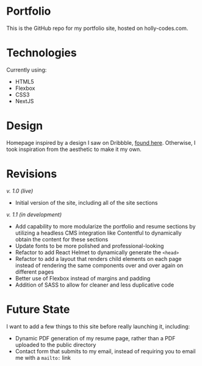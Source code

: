 # Portfolio

This is the GitHub repo for my portfolio site, hosted on holly-codes.com.

# Technologies

Currently using:

- HTML5
- Flexbox
- CSS3
- NextJS

# Design

Homepage inspired by a design I saw on Dribbble, [found here](https://dribbble.com/shots/6130245-LW-3D-Motion-Hero-Banner). Otherwise, I took inspiration from the aesthetic to make it my own.

# Revisions

_v. 1.0 (live)_

-   Initial version of the site, including all of the site sections

_v. 1.1 (in development)_

-   Add capability to more modularize the portfolio and resume sections by utilizing a headless CMS integration like Contentful to dynamically obtain the content for these sections
-   Update fonts to be more polished and professional-looking
-   Refactor to add React Helmet to dynamically generate the `<head>`
-   Refactor to add a layout that renders child elements on each page instead of rendering the same components over and over again on different pages
-   Better use of Flexbox instead of margins and padding
-   Addition of SASS to allow for cleaner and less duplicative code

# Future State

I want to add a few things to this site before really launching it, including:

- Dynamic PDF generation of my resume page, rather than a PDF uploaded to the public directory
- Contact form that submits to my email, instead of requiring you to email me with a `mailto:` link
